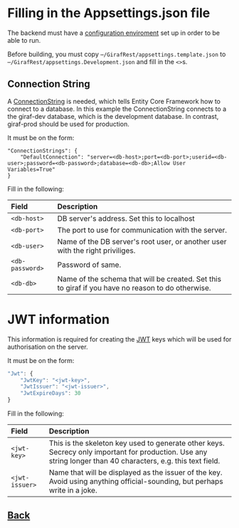 # Filling in the Appsettings.json file

The backend must have a [configuration enviroment](https://docs.microsoft.com/da-dk/aspnet/core/fundamentals/configuration/index?view=aspnetcore-2.2) set up in order to be able to run.

Before building, you must copy ```⋯/GirafRest/appsettings.template.json``` to ```⋯/GirafRest/appsettings.Development.json``` and fill in the ```<>```s.

## Connection String

A [ConnectionString](https://docs.microsoft.com/en-us/ef/core/miscellaneous/connection-strings) is needed, which tells Entity Core Framework how to connect to a database. In this example the ConnectionString connects to a the giraf-dev database, which is the development database. In contrast, giraf-prod should be used for production.

It must be on the form:
```
"ConnectionStrings": {
    "DefaultConnection": "server=<db-host>;port=<db-port>;userid=<db-user>;password=<db-password>;database=<db-db>;Allow User Variables=True"
}
```
Fill in the following:

| Field | Description |
|:---|:---|
| ```<db-host>``` | DB server's address. Set this to localhost |
| ```<db-port>``` |	The port to use for communication with the server.| Default is 3306 so set it to this unless you specified otherwise during installation. |
| ```<db-user>``` | Name of the DB server's root user, or another user with the right priviliges. |
| ```<db-password>``` | Password of same. |
| ```<db-db>``` | Name of the schema that will be created. Set this to giraf if you have no reason to do otherwise.|

# JWT information

This information is required for creating the [JWT](jwt.io) keys which will be used for authorisation on the server.

It must be on the form:
```javascript
"Jwt": {
    "JwtKey": "<jwt-key>",
    "JwtIssuer": "<jwt-issuer>",
    "JwtExpireDays": 30
}
```

Fill in the following:

| Field | Description |
| :-----|:------------|
|```<jwt-key>``` | This is the skeleton key used to generate other keys. Secrecy only important for production. Use any string longer than 40 characters, e.g. this text field.|
| ```<jwt-issuer>``` | Name that will be displayed as the issuer of the key. Avoid using anything official-sounding, but perhaps write in a joke.|

## [Back](index.md)